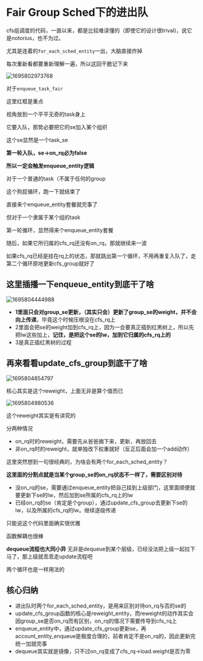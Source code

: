 # Fair Group Sched下的进出队

cfs组调度的代码，一直以来，都是比较难读懂的（即使它的设计很trival)，说它是notorius，也不为过。

尤其是连着的`for_each_sched_entity`一出，大脑直接炸掉

每次重新看都要重新理解一遍，所以这回干脆记下来

![1695802973768](https://github.com/Rust401/OS-kernel-dev-config/assets/31315527/01f39be2-b38f-4964-9869-8d38b1f107f6)

对于`enqueue_task_fair`

这里红框是重点

视角放到一个平平无奇的task身上

它要入队，那势必要把它的se加入某个组织

这个se显然是一个task_se

**第一轮入队，se->on_rq必为false**

**所以一定会触发enqueue_entity逻辑**

对于一个普通的task（不属于任何的group

这个狗屁循环，跑一下就结束了

直接来个enqueue_entity套餐就完事了

但对于一个隶属于某个组的task

第一轮循环，显然得来个enqueue_entity套餐

随后，如果它所归属的cfs_rq还没有on_rq，那就继续来一波

如果cfs_rq已经是挂在rq上的状态，那就跳出第一个循环，不用再重复入队了，走第二个循环原地更新cfs_group就好了

## 这里插播一下enqueue_entity到底干了啥

![1695804444988](https://github.com/Rust401/OS-kernel-dev-config/assets/31315527/f69cf964-aa15-4923-933a-98b3e29f564d)

* **1里面只会对group_se更新，（其实只会）更新了group_se的weight，并不会向上传递**，毕竟这个时候压根没在cfs_rq上
* 2里面会把se的weight加到cfs_rq上，因为一会要真正插到红黑树上，所以先把lw这些加上，**记住，是把这个se的lw，加到它归属的cfs_rq上的**
* 3是真正插红黑树的过程

## 再来看看update_cfs_group到底干了啥
![1695804854797](https://github.com/Rust401/OS-kernel-dev-config/assets/31315527/578b3ab9-88f1-458a-898c-c39aedbe9fb7)

核心其实是这个reweight，上面无非是算个值而已

![1695804980536](https://github.com/Rust401/OS-kernel-dev-config/assets/31315527/72ca6aa7-f36d-496b-89f2-639aab6b1875)

这个reweight其实是有讲究的

分两种情况
* on_rq时的reweight，需要先从爸爸摘下来，更新，再放回去
* 非on_rq时的reweight，就单独改下权重就好（反正后面会加一个add动作）

这里突然想到一句很经典的，为啥会有两个for_each_sched_entity？

**这里面的分割点就是当某个group_se的on_rq状态不一样了，需要区别对待**

* 没on_rq的se，需要通过enqueue_entity把自己挂到上级部门，这里面顺便就要更新下se的lw，然后加到se所属的cfs_rq上的lw
* 已经on_rq的se（肯定是个group），通过update_cfs_group去更新下se的lw，以及所属的cfs_rq的lw。继续逐级传递

只能说这个代码里面确实很优雅

函数解耦也很棒

**dequeue流程也大同小异**
无非是dequeue到某个层级，已经没法把上级一起拉下马了，那上级就乖乖走update流程吧

两个循环也是一样用法的

## 核心归纳
* 进出队时两个for_each_sched_entity，是用来区别对待on_rq与否的se的
* update_cfs_group函数的核心是reweight_entity，而reweight的动作其实会因group_se是否on_rq而有区别，on_rq的情况下需要传导到cfs_rq上
* enqueue_entity中，通过update_cfs_group更新se，再account_entity_enqueue是极度合理的，前者肯定不是on_rq的，因此更新完统一加就完事
* dequeue其实就是镜像，只不过on_rq变成了cfs_rq->load.weight是否为零






